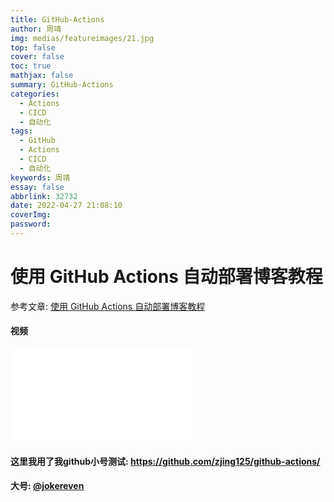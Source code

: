 ```yaml
---
title: GitHub-Actions
author: 周靖
img: medias/featureimages/21.jpg
top: false
cover: false
toc: true
mathjax: false
summary: GitHub-Actions
categories:
  - Actions
  - CICD
  - 自动化
tags:
  - GitHub
  - Actions
  - CICD
  - 自动化
keywords: 周靖
essay: false
abbrlink: 32732
date: 2022-04-27 21:08:10
coverImg:
password:
---
```


# 使用 GitHub Actions 自动部署博客教程

参考文章: [使用 GitHub Actions 自动部署博客教程](https://segmentfault.com/a/1190000021815477)

#### 视频

<iframe src="//player.bilibili.com/player.html?aid=69442934&bvid=BV1RE411R7Uy&cid=120355802&page=1" scrolling="no" border="0" frameborder="no" framespacing="0" allowfullscreen="true"> </iframe>

#### 这里我用了我github小号测试: https://github.com/zjing125/github-actions/

#### 大号: [@jokereven](https://github.com/jokereven)
